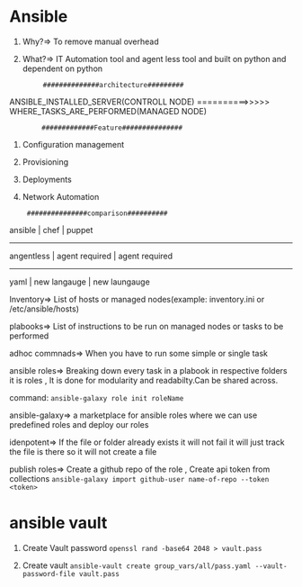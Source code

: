# Ansible
1. Why?=> To remove manual overhead
2. What?=> IT Automation tool and agent less tool and built on python and dependent on python

            ##############architecture#########
ANSIBLE_INSTALLED_SERVER(CONTROLL NODE) ==========>>>>>  WHERE_TASKS_ARE_PERFORMED(MANAGED NODE)
           
           
            #############Feature###############

1. Configuration management
2. Provisioning
3. Deployments
4. Network Automation


        ###############comparison##########

ansible     |  chef              |  puppet
__________________________________________________
angentless  |  agent required    | agent required
___________________________________________________
yaml        |  new langauge      |  new laungauge 


Inventory=> List of hosts or managed nodes(example: inventory.ini or /etc/ansible/hosts)

plabooks=> List of instructions to be run on managed nodes or tasks to be performed 

adhoc commnads=> When you have to run some simple or single task 

ansible roles=> Breaking down every task in a plabook in respective folders it is roles , It is done for 
modularity and readabilty.Can be shared across.

command: `ansible-galaxy role init roleName`

ansible-galaxy=> a marketplace for ansible roles where we can use predefined roles and deploy our roles

idenpotent=> If the file or folder already exists it will not fail it will just track the file is there so it will
not create a file 

publish roles=> Create a github repo of the role , Create api token from collections
` ansible-galaxy import github-user name-of-repo --token <token> `

# ansible vault
1. Create Vault password 
`openssl rand -base64 2048 > vault.pass`

2. Create vault
`ansible-vault create group_vars/all/pass.yaml --vault-password-file vault.pass`